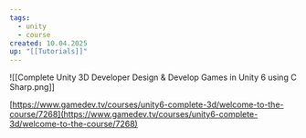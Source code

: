 ```yaml
---
tags:
  - unity
  - course
created: 10.04.2025
up: "[[Tutorials]]"
---
```

![[Complete Unity 3D Developer Design & Develop Games in Unity 6 using C Sharp.png]]

[https://www.gamedev.tv/courses/unity6-complete-3d/welcome-to-the-course/7268](https://www.gamedev.tv/courses/unity6-complete-3d/welcome-to-the-course/7268)
